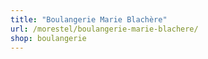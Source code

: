 ```yaml
---
title: "Boulangerie Marie Blachère"
url: /morestel/boulangerie-marie-blachere/
shop: boulangerie
---
```

